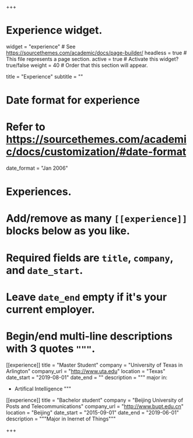 +++
# Experience widget.
widget = "experience"  # See https://sourcethemes.com/academic/docs/page-builder/
headless = true  # This file represents a page section.
active = true  # Activate this widget? true/false
weight = 40  # Order that this section will appear.

title = "Experience"
subtitle = ""

# Date format for experience
#   Refer to https://sourcethemes.com/academic/docs/customization/#date-format
date_format = "Jan 2006"

# Experiences.
#   Add/remove as many `[[experience]]` blocks below as you like.
#   Required fields are `title`, `company`, and `date_start`.
#   Leave `date_end` empty if it's your current employer.
#   Begin/end multi-line descriptions with 3 quotes `"""`.
[[experience]]
  title = "Master Student"
  company = "University of Texas in Arlington"
  company_url = "http://www.uta.edu"
  location = "Texas"
  date_start = "2019-08-01"
  date_end = ""
  description = """
  major in:
  
  * Artifical Intelligence
  """

[[experience]]
  title = "Bachelor student"
  company = "Beijing University of Posts and Telecommunications"
  company_url = "http://www.bupt.edu.cn"
  location = "Beijing"
  date_start = "2015-09-01"
  date_end = "2019-06-01"
  description = """Major in Inernet of Things"""

+++
